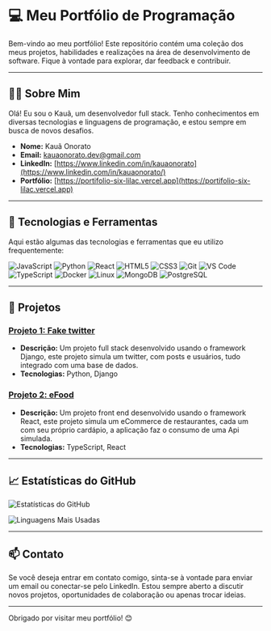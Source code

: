 # 💻 Meu Portfólio de Programação

Bem-vindo ao meu portfólio! Este repositório contém uma coleção dos meus projetos, habilidades e realizações na área de desenvolvimento de software. Fique à vontade para explorar, dar feedback e contribuir.

---

## 🧑‍💻 Sobre Mim

Olá! Eu sou o Kauã, um desenvolvedor full stack. Tenho conhecimentos em diversas tecnologias e linguagens de programação, e estou sempre em busca de novos desafios.

- **Nome:** Kauã Onorato
- **Email:** [kauaonorato.dev@gmail.com](mailto:kauaonorato.dev@gmail.com)
- **LinkedIn:** [https://www.linkedin.com/in/kauaonorato](https://www.linkedin.com/in/kauaonorato/)
- **Portfólio:** [https://portifolio-six-lilac.vercel.app](https://portifolio-six-lilac.vercel.app)

---

## 🚀 Tecnologias e Ferramentas

Aqui estão algumas das tecnologias e ferramentas que eu utilizo frequentemente:

![JavaScript](https://img.shields.io/badge/-JavaScript-000?&logo=JavaScript)
![Python](https://img.shields.io/badge/-Python-000?&logo=Python)
![React](https://img.shields.io/badge/-React-000?&logo=React)
![HTML5](https://img.shields.io/badge/-HTML5-000?&logo=HTML5)
![CSS3](https://img.shields.io/badge/-CSS3-000?&logo=CSS3)
![Git](https://img.shields.io/badge/-Git-000?&logo=Git)
![VS Code](https://img.shields.io/badge/-VS%20Code-000?&logo=Visual%20Studio%20Code)
![TypeScript](https://img.shields.io/badge/-TypeScript-000?&logo=TypeScript)
![Docker](https://img.shields.io/badge/-Docker-000?&logo=Docker)
![Linux](https://img.shields.io/badge/-Linux-000?&logo=Linux)
![MongoDB](https://img.shields.io/badge/-MongoDB-000?&logo=MongoDB)
![PostgreSQL](https://img.shields.io/badge/-PostgreSQL-000?&logo=PostgreSQL)

---

## 📂 Projetos

### [Projeto 1: Fake twitter](https://kauaonorato.pythonanywhere.com)
- **Descrição:** Um projeto full stack desenvolvido usando o framework Django, este projeto simula um twitter, com posts e usuários, tudo integrado com uma base de dados.
- **Tecnologias:** Python, Django

### [Projeto 2: eFood](https://efood-react-mu.vercel.app)
- **Descrição:** Um projeto front end desenvolvido usando o framework React, este projeto simula um eCommerce de restaurantes, cada um com seu próprio cardápio, a aplicação faz o consumo de uma Api simulada.
- **Tecnologias:** TypeScript, React

---

## 📈 Estatísticas do GitHub

![Estatísticas do GitHub](https://github-readme-stats.vercel.app/api?username=KauaOnoratoDev&show_icons=true&theme=radical)

![Linguagens Mais Usadas](https://github-readme-stats.vercel.app/api/top-langs/?username=KauaOnoratoDev&layout=compact&theme=radical)

---

## 📫 Contato

Se você deseja entrar em contato comigo, sinta-se à vontade para enviar um email ou conectar-se pelo LinkedIn. Estou sempre aberto a discutir novos projetos, oportunidades de colaboração ou apenas trocar ideias.

---

Obrigado por visitar meu portfólio! 😊
